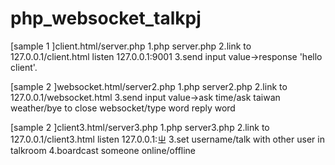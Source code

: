 # php_websocket_talkpj

[sample 1 ]client.html/server.php
1.php server.php
2.link to 127.0.0.1/client.html 
  listen 127.0.0.1:9001
3.send input value->response 'hello client'.

[sample 2 ]websocket.html/server2.php
1.php server2.php
2.link to 127.0.0.1/websocket.html
3.send input value->ask time/ask taiwan weather/bye to close websocket/type word reply word


[sample 2 ]client3.html/server3.php
1.php server3.php
2.link to 127.0.0.1/client3.html
  listen 127.0.0.1:ㄓ
3.set username/talk with other user in talkroom
4.boardcast someone online/offline
